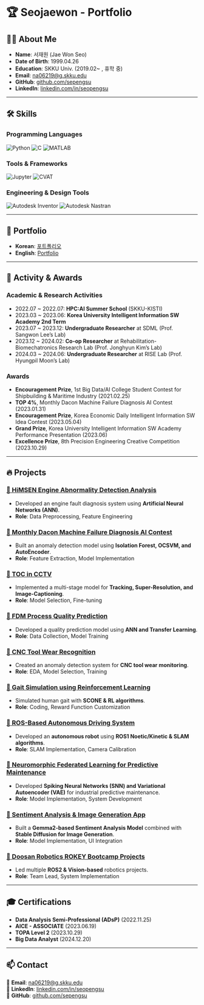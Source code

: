 # 🏆 Seojaewon - Portfolio

## 👨‍💻 About Me

- **Name**: 서재원 (Jae Won Seo)
- **Date of Birth**: 1999.04.26
- **Education**: SKKU Univ. (2019.02~ , 휴학 중)
- **Email**: na06219@g.skku.edu
- **GitHub**: [github.com/sepengsu](https://github.com/sepengsu)
- **LinkedIn**: [linkedin.com/in/seopengsu](https://www.linkedin.com/in/seopengsu/)

---

## 🛠️ Skills

### **Programming Languages**
![Python](https://img.shields.io/badge/Python-3776AB?style=for-the-badge&logo=python&logoColor=white)
![C](https://img.shields.io/badge/-C-A8B9CC?style=for-the-badge&logo=c&logoColor=white)
![MATLAB](https://img.shields.io/badge/-MATLAB-0076A8?style=for-the-badge&logo=matlab&logoColor=white)

### **Tools & Frameworks**
![Jupyter](https://img.shields.io/badge/Jupyter-F37626.svg?&style=for-the-badge&logo=Jupyter&logoColor=white)
![CVAT](https://img.shields.io/badge/-CVAT-5C3EE8?style=for-the-badge&logo=OpenCV&logoColor=white)

### **Engineering & Design Tools**
![Autodesk Inventor](https://img.shields.io/badge/Inventor-0696D7?style=for-the-badge&logo=autodesk&logoColor=white)
![Autodesk Nastran](https://img.shields.io/badge/Nastran-FF3E00?style=for-the-badge&logo=autodesk&logoColor=white)

---

## 📁 Portfolio
- **Korean**: [포트폴리오](https://github.com/sepengsu/sepengsu/blob/main/%ED%8F%AC%ED%8A%B8%ED%8F%B4%EB%A6%AC%EC%98%A4.pdf)
- **English**: [Portfolio](https://github.com/sepengsu/sepengsu/blob/main/PORTFOLIO.pdf)

---

## 🏅 Activity & Awards

### **Academic & Research Activities**
- 2022.07 ~ 2022.07: **HPC:AI Summer School** (SKKU-KISTI)
- 2023.03 ~ 2023.06: **Korea University Intelligent Information SW Academy 2nd Term**
- 2023.07 ~ 2023.12: **Undergraduate Researcher** at SDML (Prof. Sangwon Lee’s Lab)
- 2023.12 ~ 2024.02: **Co-op Researcher** at Rehabilitation-Biomechatronics Research Lab (Prof. Jonghyun Kim’s Lab)
- 2024.03 ~ 2024.06: **Undergraduate Researcher** at RISE Lab (Prof. Hyungpil Moon’s Lab)

### **Awards**
- **Encouragement Prize**, 1st Big Data/AI College Student Contest for Shipbuilding & Maritime Industry (2021.02.25)
- **TOP 4%**, Monthly Dacon Machine Failure Diagnosis AI Contest (2023.01.31)
- **Encouragement Prize**, Korea Economic Daily Intelligent Information SW Idea Contest (2023.05.04)
- **Grand Prize**, Korea University Intelligent Information SW Academy Performance Presentation (2023.06)
- **Excellence Prize**, 8th Precision Engineering Creative Competition (2023.10.29)

---

## 🔥 Projects

### [🔹 HiMSEN Engine Abnormality Detection Analysis](https://github.com/sepengsu/HiMSEN)
- Developed an engine fault diagnosis system using **Artificial Neural Networks (ANN)**.
- **Role**: Data Preprocessing, Feature Engineering

### [🔹 Monthly Dacon Machine Failure Diagnosis AI Contest](https://github.com/sepengsu/DACON-machine-fault-diagnosis)
- Built an anomaly detection model using **Isolation Forest, OCSVM, and AutoEncoder**.
- **Role**: Feature Extraction, Model Implementation

### [🔹 TOC in CCTV](https://github.com/INISW/INISW6)
- Implemented a multi-stage model for **Tracking, Super-Resolution, and Image-Captioning**.
- **Role**: Model Selection, Fine-tuning

### [🔹 FDM Process Quality Prediction](https://github.com/sepengsu/Creative_Competition)
- Developed a quality prediction model using **ANN and Transfer Learning**.
- **Role**: Data Collection, Model Training

### [🔹 CNC Tool Wear Recognition](https://github.com/sepengsu/Smart_Factory)
- Created an anomaly detection system for **CNC tool wear monitoring**.
- **Role**: EDA, Model Selection, Training

### [🔹 Gait Simulation using Reinforcement Learning](https://github.com/sepengsu/winter_co_op)
- Simulated human gait with **SCONE & RL algorithms**.
- **Role**: Coding, Reward Function Customization

### [🔹 ROS-Based Autonomous Driving System](https://github.com/sepengsu/24_rise_coop)
- Developed an **autonomous robot** using **ROS1 Noetic/Kinetic & SLAM algorithms**.
- **Role**: SLAM Implementation, Camera Calibration

### [🔹 Neuromorphic Federated Learning for Predictive Maintenance](https://github.com/sepengsu/ANN-to_SNN)
- Developed **Spiking Neural Networks (SNN) and Variational Autoencoder (VAE)** for industrial predictive maintenance.
- **Role**: Model Implementation, System Development

### [🔹 Sentiment Analysis & Image Generation App](https://github.com/sepengsu/googleMLB5/tree/main/project1)
- Built a **Gemma2-based Sentiment Analysis Model** combined with **Stable Diffusion for Image Generation**.
- **Role**: Model Implementation, UI Integration

### [🔹 Doosan Robotics ROKEY Bootcamp Projects](https://github.com/sepengsu/rokey_poject)
- Led multiple **ROS2 & Vision-based** robotics projects.
- **Role**: Team Lead, System Implementation

---

## 🎓 Certifications
- **Data Analysis Semi-Professional (ADsP)** (2022.11.25)
- **AICE - ASSOCIATE** (2023.06.19)
- **TOPA Level 2** (2023.10.29)
- **Big Data Analyst** (2024.12.20)

---

## 📫 Contact
📧 **Email**: na06219@g.skku.edu  
🔗 **LinkedIn**: [linkedin.com/in/seopengsu](https://www.linkedin.com/in/seopengsu/)  
🐙 **GitHub**: [github.com/sepengsu](https://github.com/sepengsu/)  
